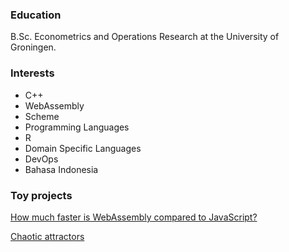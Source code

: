 ### Education
B.Sc. Econometrics and Operations Research at the University of Groningen.

### Interests
* C++
* WebAssembly
* Scheme
* Programming Languages
* R
* Domain Specific Languages
* DevOps
* Bahasa Indonesia

### Toy projects
[How much faster is WebAssembly compared to JavaScript?](mandelbrot/mandelbrot.html)

[Chaotic attractors](chaotic/chaotic.html)

